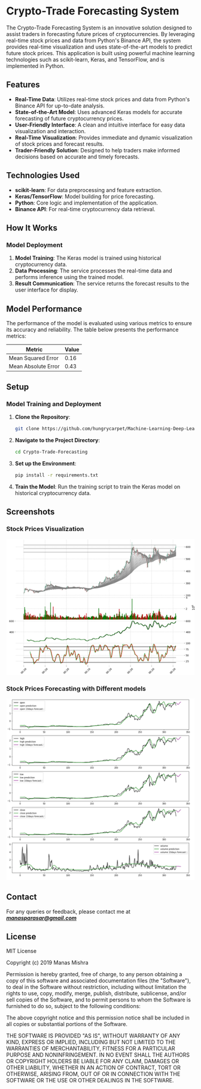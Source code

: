 # Crypto-Trade Forecasting System

The Crypto-Trade Forecasting System is an innovative solution designed to assist traders in forecasting future prices of cryptocurrencies. By leveraging real-time stock prices and data from Python's Binance API, the system provides real-time visualization and uses state-of-the-art models to predict future stock prices. This application is built using powerful machine learning technologies such as scikit-learn, Keras, and TensorFlow, and is implemented in Python.

## Features

* **Real-Time Data**: Utilizes real-time stock prices and data from Python's Binance API for up-to-date analysis.
* **State-of-the-Art Model**: Uses advanced Keras models for accurate forecasting of future cryptocurrency prices.
* **User-Friendly Interface**: A clean and intuitive interface for easy data visualization and interaction.
* **Real-Time Visualization**: Provides immediate and dynamic visualization of stock prices and forecast results.
* **Trader-Friendly Solution**: Designed to help traders make informed decisions based on accurate and timely forecasts.

## Technologies Used

* **scikit-learn**: For data preprocessing and feature extraction.
* **Keras/TensorFlow**: Model building for price forecasting.
* **Python**: Core logic and implementation of the application.
* **Binance API**: For real-time cryptocurrency data retrieval.

## How It Works

### Model Deployment
1. **Model Training**: The Keras model is trained using historical cryptocurrency data.
2. **Data Processing**: The service processes the real-time data and performs inference using the trained model.
3. **Result Communication**: The service returns the forecast results to the user interface for display.

## Model Performance

The performance of the model is evaluated using various metrics to ensure its accuracy and reliability. The table below presents the performance metrics:

| Metric              | Value   |
|---------------------|---------|
| Mean Squared Error  | 0.16  |
| Mean Absolute Error | 0.43   |

## Setup

### Model Training and Deployment

1. **Clone the Repository**:
    ```bash
    git clone https://github.com/hungrycarpet/Machine-Learning-Deep-Learning-Projects.git
    ```

2. **Navigate to the Project Directory**:
    ```bash
    cd Crypto-Trade-Forecasting
    ```

3. **Set up the Environment**:
    ```bash
    pip install -r requirements.txt
    ```

4. **Train the Model**:
    Run the training script to train the Keras model on historical cryptocurrency data.


## Screenshots

### Stock Prices Visualization
![Crypto-Trade Forecasting Interface](assets/screenshot-1.png "Crypto-Trade Forecasting Interface")

### Stock Prices Forecasting with Different models
![Crypto-Trade Forecasting Interface](assets/screenshot-3.png "Crypto-Trade Forecasting Interface")

## Contact

For any queries or feedback, please contact me at ***manasparasar@gmail.com***

## License

MIT License

Copyright (c) 2019 Manas Mishra

Permission is hereby granted, free of charge, to any person obtaining a copy
of this software and associated documentation files (the "Software"), to deal
in the Software without restriction, including without limitation the rights
to use, copy, modify, merge, publish, distribute, sublicense, and/or sell
copies of the Software, and to permit persons to whom the Software is
furnished to do so, subject to the following conditions:

The above copyright notice and this permission notice shall be included in all
copies or substantial portions of the Software.

THE SOFTWARE IS PROVIDED "AS IS", WITHOUT WARRANTY OF ANY KIND, EXPRESS OR
IMPLIED, INCLUDING BUT NOT LIMITED TO THE WARRANTIES OF MERCHANTABILITY,
FITNESS FOR A PARTICULAR PURPOSE AND NONINFRINGEMENT. IN NO EVENT SHALL THE
AUTHORS OR COPYRIGHT HOLDERS BE LIABLE FOR ANY CLAIM, DAMAGES OR OTHER
LIABILITY, WHETHER IN AN ACTION OF CONTRACT, TORT OR OTHERWISE, ARISING FROM,
OUT OF OR IN CONNECTION WITH THE SOFTWARE OR THE USE OR OTHER DEALINGS IN THE
SOFTWARE.
